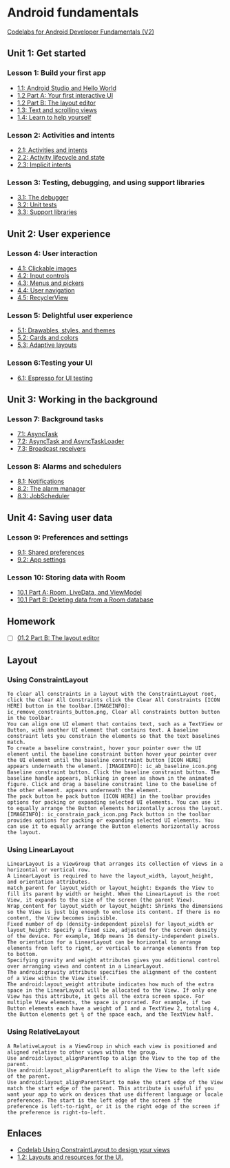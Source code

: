 # Android fundamentals

[Codelabs for Android Developer Fundamentals (V2)](https://developer.android.com/courses/fundamentals-training/toc-v2)

## Unit 1: Get started

### Lesson 1: Build your first app

- [1.1: Android Studio and Hello World](https://codelabs.developers.google.com/codelabs/android-training-hello-world/index.html?index=..%2F..%2Fandroid-training#0)
- [1.2 Part A: Your first interactive UI](https://codelabs.developers.google.com/codelabs/android-training-layout-editor-part-a/index.html?index=..%2F..%2Fandroid-training#0)
- [1.2 Part B: The layout editor](https://codelabs.developers.google.com/codelabs/android-training-layout-editor-part-b/index.html?index=..%2F..%2Fandroid-training#0)
- [1.3: Text and scrolling views](https://codelabs.developers.google.com/codelabs/android-training-text-and-scrolling-views/index.html?index=..%2F..%2Fandroid-training#0)
- [1.4: Learn to help yourself](https://codelabs.developers.google.com/codelabs/android-training-available-resources/index.html?index=..%2F..%2Fandroid-training#0)

### Lesson 2: Activities and intents

- [2.1: Activities and intents](https://codelabs.developers.google.com/codelabs/android-training-create-an-activity/index.html?index=..%2F..%2Fandroid-training#0)
- [2.2: Activity lifecycle and state](https://codelabs.developers.google.com/codelabs/android-training-activity-lifecycle-and-state/index.html?index=..%2F..%2Fandroid-training#0)
- [2.3: Implicit intents](https://codelabs.developers.google.com/codelabs/android-training-activity-with-implicit-intent/index.html?index=..%2F..%2Fandroid-training#0)

### Lesson 3: Testing, debugging, and using support libraries

- [3.1: The debugger](https://codelabs.developers.google.com/codelabs/android-training-using-debugger/index.html?index=..%2F..%2Fandroid-training#0)
- [3.2: Unit tests](https://codelabs.developers.google.com/codelabs/android-training-unit-tests/index.html?index=..%2F..%2Fandroid-training#0)
- [3.3: Support libraries](https://codelabs.developers.google.com/codelabs/android-training-support-libraries/index.html?index=..%2F..%2Fandroid-training#0)

## Unit 2: User experience

### Lesson 4: User interaction

- [4.1: Clickable images](https://codelabs.developers.google.com/codelabs/android-training-clickable-images/index.html?index=..%2F..%2Fandroid-training#0)
- [4.2: Input controls](https://codelabs.developers.google.com/codelabs/android-training-input-controls/index.html?index=..%2F..%2Fandroid-training#0)
- [4.3: Menus and pickers](https://codelabs.developers.google.com/codelabs/android-training-menus-and-pickers/index.html?index=..%2F..%2Fandroid-training#0)
- [4.4: User navigation](https://codelabs.developers.google.com/codelabs/android-training-provide-user-navigation/index.html?index=..%2F..%2Fandroid-training#0)
- [4.5: RecyclerView](https://codelabs.developers.google.com/codelabs/android-training-create-recycler-view/index.html?index=..%2F..%2Fandroid-training#0)

### Lesson 5: Delightful user experience

- [5.1: Drawables, styles, and themes](https://codelabs.developers.google.com/codelabs/android-training-drawables-styles-and-themes/index.html?index=..%2F..%2Fandroid-training#0)
- [5.2: Cards and colors](https://codelabs.developers.google.com/codelabs/android-training-cards-and-colors/index.html?index=..%2F..%2Fandroid-training#0)
- [5.3: Adaptive layouts](https://codelabs.developers.google.com/codelabs/android-training-adaptive-layouts/index.html?index=..%2F..%2Fandroid-training#0)

### Lesson 6:Testing your UI

- [6.1: Espresso for UI testing](https://codelabs.developers.google.com/codelabs/android-training-espresso-for-ui-testing/index.html?index=..%2F..%2Fandroid-training#0)

## Unit 3: Working in the background

### Lesson 7: Background tasks

- [7.1: AsyncTask](https://codelabs.developers.google.com/codelabs/android-training-create-asynctask/index.html?index=..%2F..%2Fandroid-training#0)
- [7.2: AsyncTask and AsyncTaskLoader](https://codelabs.developers.google.com/codelabs/android-training-asynctask-asynctaskloader/index.html?index=..%2F..%2Fandroid-training#0)
- [7.3: Broadcast receivers](https://codelabs.developers.google.com/codelabs/android-training-broadcast-receivers/index.html?index=..%2F..%2Fandroid-training#0)

### Lesson 8: Alarms and schedulers

- [8.1: Notifications](https://codelabs.developers.google.com/codelabs/android-training-notifications/index.html?index=..%2F..%2Fandroid-training#0)
- [8.2: The alarm manager](https://codelabs.developers.google.com/codelabs/android-training-alarm-manager/index.html?index=..%2F..%2Fandroid-training#0)
- [8.3: JobScheduler](https://codelabs.developers.google.com/codelabs/android-training-job-scheduler/index.html?index=..%2F..%2Fandroid-training#0)

## Unit 4: Saving user data

### Lesson 9: Preferences and settings

- [9.1: Shared preferences](https://codelabs.developers.google.com/codelabs/android-training-shared-preferences/index.html?index=..%2F..%2Fandroid-training#0)
- [9.2: App settings](https://codelabs.developers.google.com/codelabs/android-training-adding-settings-to-app/index.html?index=..%2F..%2Fandroid-training#0)

### Lesson 10: Storing data with Room

- [10.1 Part A: Room, LiveData, and ViewModel](https://codelabs.developers.google.com/codelabs/android-training-livedata-viewmodel/index.html?index=..%2F..%2Fandroid-training#0)
- [10.1 Part B: Deleting data from a Room database](https://codelabs.developers.google.com/codelabs/android-training-room-delete-data/index.html?index=..%2F..%2Fandroid-training#0)

## Homework

- [ ] [01.2 Part B: The layout editor](https://codelabs.developers.google.com/codelabs/android-training-layout-editor-part-b/#9)

## Layout

### Using ConstraintLayout

    To clear all constraints in a layout with the ConstraintLayout root, click the Clear All Constraints click the Clear All Constraints [ICON HERE] button in the toolbar.[IMAGEINFO]: ic_remove_constraints_button.png, Clear all constraints button button in the toolbar.
    You can align one UI element that contains text, such as a TextView or Button, with another UI element that contains text. A baseline constraint lets you constrain the elements so that the text baselines match.
    To create a baseline constraint, hover your pointer over the UI element until the baseline constraint button hover your pointer over the UI element until the baseline constraint button [ICON HERE] appears underneath the element. [IMAGEINFO]: ic_ab_baseline_icon.png Baseline constraint button. Click the baseline constraint button. The baseline handle appears, blinking in green as shown in the animated figure. Click and drag a baseline constraint line to the baseline of the other element. appears underneath the element.
    The pack button he pack button [ICON HERE] in the toolbar provides options for packing or expanding selected UI elements. You can use it to equally arrange the Button elements horizontally across the layout.[IMAGEINFO]: ic_constrain_pack_icon.png Pack button in the toolbar provides options for packing or expanding selected UI elements. You can use it to equally arrange the Button elements horizontally across the layout.

### Using LinearLayout

    LinearLayout is a ViewGroup that arranges its collection of views in a horizontal or vertical row.
    A LinearLayout is required to have the layout_width, layout_height, and orientation attributes.
    match_parent for layout_width or layout_height: Expands the View to fill its parent by width or height. When the LinearLayout is the root View, it expands to the size of the screen (the parent View).
    Wrap_content for layout_width or layout_height: Shrinks the dimensions so the View is just big enough to enclose its content. If there is no content, the View becomes invisible.
    Fixed number of dp (density-independent pixels) for layout_width or layout_height: Specify a fixed size, adjusted for the screen density of the device. For example, 16dp means 16 density-independent pixels.
    The orientation for a LinearLayout can be horizontal to arrange elements from left to right, or vertical to arrange elements from top to bottom.
    Specifying gravity and weight attributes gives you additional control over arranging views and content in a LinearLayout.
    The android:gravity attribute specifies the alignment of the content of a View within the View itself.
    The android:layout_weight attribute indicates how much of the extra space in the LinearLayout will be allocated to the View. If only one View has this attribute, it gets all the extra screen space. For multiple View elements, the space is prorated. For example, if two Button elements each have a weight of 1 and a TextView 2, totaling 4, the Button elements get ¼ of the space each, and the TextView half.

### Using RelativeLayout

    A RelativeLayout is a ViewGroup in which each view is positioned and aligned relative to other views within the group.
    Use android:layout_alignParentTop to align the View to the top of the parent.
    Use android:layout_alignParentLeft to align the View to the left side of the parent.
    Use android:layout_alignParentStart to make the start edge of the View match the start edge of the parent. This attribute is useful if you want your app to work on devices that use different language or locale preferences. The start is the left edge of the screen if the preference is left-to-right, or it is the right edge of the screen if the preference is right-to-left.

## Enlaces

- [Codelab Using ConstraintLayout to design your views](https://codelabs.developers.google.com/codelabs/constraint-layout/index.html)
- [1.2: Layouts and resources for the UI.](https://google-developer-training.github.io/android-developer-fundamentals-course-concepts-v2/unit-1-get-started/lesson-1-build-your-first-app/1-2-c-layouts-and-resources-for-the-ui/1-2-c-layouts-and-resources-for-the-ui.html)
